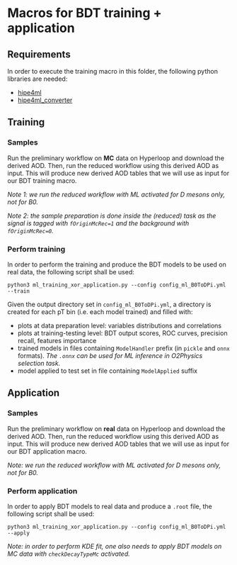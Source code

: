 # Macros for BDT training + application

## Requirements
In order to execute the training macro in this folder, the following python libraries are needed:
- [hipe4ml](https://github.com/hipe4ml/hipe4ml)
- [hipe4ml_converter](https://github.com/hipe4ml/hipe4ml_converter)

## Training

### Samples
Run the preliminary workflow on **MC** data on Hyperloop and download the derived AOD. Then, run the reduced workflow using this derived AOD as input. This will produce new derived AOD tables that we will use as input for our BDT training macro.

*Note 1: we run the reduced workflow with ML activated for D mesons only, not for B0.*

*Note 2: the sample preparation is done inside the (reduced) task as the signal is tagged with `fOriginMcRec=1` and the background with `fOriginMcRec=0`.*

### Perform training
In order to perform the training and produce the BDT models to be used on real data, the following script shall be used:
```
python3 ml_training_xor_application.py --config config_ml_B0ToDPi.yml --train
```
Given the output directory set in `config_ml_B0ToDPi.yml`, a directory is created for each pT bin (i.e. each model trained) and filled with:
- plots at data preparation level: variables distributions and correlations
- plots at training-testing level: BDT output scores, ROC curves, precision recall, features importance
- trained models in files containing `ModelHandler` prefix (in `pickle` and `onnx` formats). *The `.onnx` can be used for ML inference in O2Physics selection task.*
- model applied to test set in file containing `ModelApplied` suffix

## Application

### Samples
Run the preliminary workflow on **real** data on Hyperloop and download the derived AOD. Then, run the reduced workflow using this derived AOD as input. This will produce new derived AOD tables that we will use as input for our BDT application macro.

*Note: we run the reduced workflow with ML activated for D mesons only, not for B0.*

### Perform application
In order to apply BDT models to real data and produce a `.root` file, the following script shall be used:
```
python3 ml_training_xor_application.py --config config_ml_B0ToDPi.yml --apply
```

*Note: in order to perform KDE fit, one also needs to apply BDT models on MC data with `checkDecayTypeMc` activated.*
